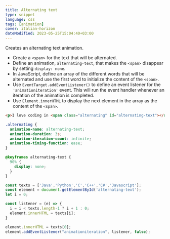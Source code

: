 ```yaml
---
title: Alternating text
type: snippet
language: css
tags: [animation]
cover: italian-horizon
dateModified: 2023-05-25T15:04:40+03:00
---
```


Creates an alternating text animation.

- Create a `<span>` for the text that will be alternated.
- Define an animation, `alternating-text`, that makes the `<span>` disappear by setting `display: none`.
- In JavaScript, define an array of the different words that will be alternated and use the first word to initialize the content of the `<span>`.
- Use `EventTarget.addEventListener()` to define an event listener for the `'animationiteration'` event. This will run the event handler whenever an iteration of the animation is completed.
- Use `Element.innerHTML` to display the next element in the array as the content of the `<span>`.

```html
<p>I love coding in <span class="alternating" id="alternating-text"></span>.</p>
```

```css
.alternating {
  animation-name: alternating-text;
  animation-duration: 3s;
  animation-iteration-count: infinite;
  animation-timing-function: ease;
}

@keyframes alternating-text {
  90% {
    display: none;
  }
}
```

```js
const texts = ['Java','Python','C','C++','C#','Javascript'];
const element = document.getElementById('alternating-text');
let i = 0;

const listener = (e) => {
  i = i < texts.length-1 ? i + 1 : 0;
  element.innerHTML = texts[i];
}

element.innerHTML = texts[0];
element.addEventListener("animationiteration", listener, false);
```
